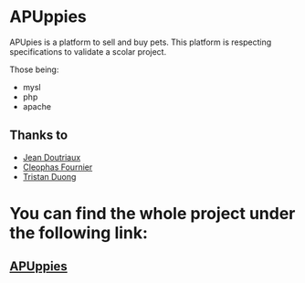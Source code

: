 # APUppies
APUpies is a platform to sell and buy pets. This platform is respecting specifications to validate a scolar project. 

Those being:
- mysl
- php
- apache
## Thanks to
- [Jean Doutriaux](https://github.com/jeandtx)
- [Cleophas Fournier](https://github.com/cleophass)
- [Tristan Duong](https://github.com/StritanS)

# You can find the whole project under the following link:
## [APUppies](https://github.com/cleophass/petshop)
